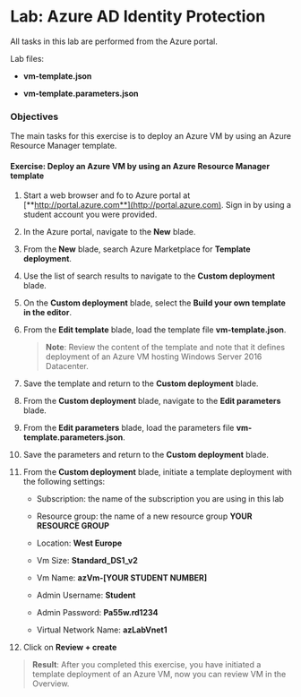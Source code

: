 # Lab: Azure AD Identity Protection

All tasks in this lab are performed from the Azure portal.

Lab files:

-  **vm-template.json**

-  **vm-template.parameters.json**


### Objectives

The main tasks for this exercise is to deploy an Azure VM by using an Azure Resource Manager template.


#### Exercise: Deploy an Azure VM by using an Azure Resource Manager template

1. Start a web browser and fo to Azure portal at [**http://portal.azure.com**](http://portal.azure.com). Sign in by using a student account you were provided.

1. In the Azure portal, navigate to the **New** blade.

1. From the **New** blade, search Azure Marketplace for **Template deployment**.

1. Use the list of search results to navigate to the **Custom deployment** blade.

1. On the **Custom deployment** blade, select the **Build your own template in the editor**.

1. From the **Edit template** blade, load the template file **vm-template.json**.

     > **Note**: Review the content of the template and note that it defines deployment of an Azure VM hosting Windows Server 2016 Datacenter.

1. Save the template and return to the **Custom deployment** blade.

1. From the **Custom deployment** blade, navigate to the **Edit parameters** blade.

1. From the **Edit parameters** blade, load the parameters file **vm-template.parameters.json**.

1. Save the parameters and return to the **Custom deployment** blade.

1. From the **Custom deployment** blade, initiate a template deployment with the following settings:

    - Subscription: the name of the subscription you are using in this lab

    - Resource group: the name of a new resource group **YOUR RESOURCE GROUP**

    - Location: **West Europe**

    - Vm Size: **Standard_DS1_v2**

    - Vm Name: **azVm-[YOUR STUDENT NUMBER]**

    - Admin Username: **Student**

    - Admin Password: **Pa55w.rd1234**

    - Virtual Network Name: **azLabVnet1**

1. Click on **Review + create**


> **Result**: After you completed this exercise, you have initiated a template deployment of an Azure VM, now you can review VM in the Overview.
